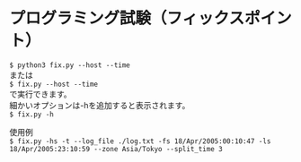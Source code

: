 # プログラミング試験（フィックスポイント）
`$ python3 fix.py --host --time   `  
または   
`$ fix.py --host --time   `  
で実行できます。   
細かいオプションは-hを追加すると表示されます。   
`$ fix.py -h `  

使用例  
`$ fix.py -hs -t --log_file ./log.txt -fs 18/Apr/2005:00:10:47 -ls 18/Apr/2005:23:10:59 --zone Asia/Tokyo --split_time 3`
